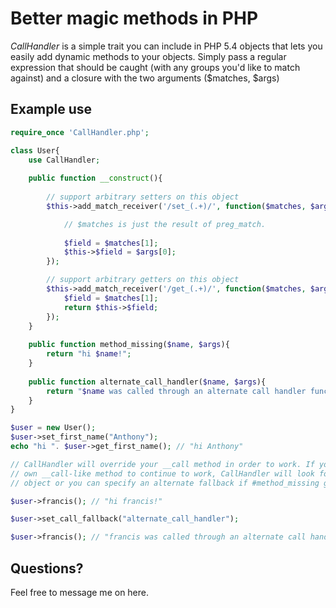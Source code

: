 Better magic methods in PHP
===========================
*CallHandler* is a simple trait you can include in PHP 5.4 objects that lets you easily add dynamic methods to your objects. Simply pass a regular expression that should be caught (with any groups you'd like to match against) and a closure with the two arguments ($matches, $args)

Example use
-----------
``` php
require_once 'CallHandler.php';

class User{
	use CallHandler;
	
	public function __construct(){
		
		// support arbitrary setters on this object
		$this->add_match_receiver('/set_(.+)/', function($matches, $args){

			// $matches is just the result of preg_match.
			
			$field = $matches[1];
			$this->$field = $args[0];
		});

		// support arbitrary getters on this object
		$this->add_match_receiver('/get_(.+)/', function($matches, $args){
			$field = $matches[1];
			return $this->$field;
		});
	}
	
	public function method_missing($name, $args){
		return "hi $name!";
	}
	
	public function alternate_call_handler($name, $args){
		return "$name was called through an alternate call handler function";
	}
}

$user = new User();
$user->set_first_name("Anthony");
echo "hi ". $user->get_first_name(); // "hi Anthony"

// CallHandler will override your __call method in order to work. If you'd like your
// own __call-like method to continue to work, CallHandler will look for #method_missing in your
// object or you can specify an alternate fallback if #method_missing grosses you out.

$user->francis(); // "hi francis!"

$user->set_call_fallback("alternate_call_handler");

$user->francis(); // "francis was called through an alternate call handler function"
```	
Questions?
----------
Feel free to message me on here. 